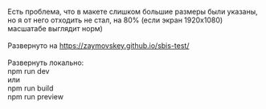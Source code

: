 Есть проблема, что в макете слишком большие размеры были указаны, но я от него отходить не стал, на 80% (если экран 1920х1080) масшатабе выглядит норм) <br /><br/>
Развернуто на https://zaymovskey.github.io/sbis-test/</br><br/>
Развернуть локально: <br/>
npm run dev <br/>
или <br/>
npm run build <br/>
npm run preview
